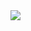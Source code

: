 <img src="[https://ibb.co/Kpd8Wb3L](https://i.ibb.co/wFV24Bxw/Screenshot-2025-04-08-182614.jpg](https://i.imgur.com/C91WDRs.jpeg)" />
